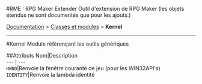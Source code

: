 #RME : RPG Maker Extender
Outil d'extension de RPG Maker (les objets étendus ne sont documentés que pour les ajouts.)

[Documentation](README.md) > [Classes et modules](__class-and-module_list.md) > **Kernel**  
- - -  
#Kernel
Module référençant les outils génériques

##Attributs
Nom|Description  
--- | ---  
`HWND`|Renvoie la fenêtre courante de jeu (pour les WIN32API's)  
`IDENTITY`|Renvoie la lambda identité  
